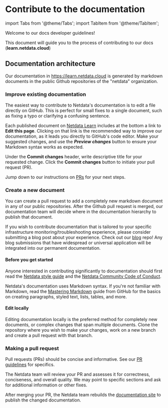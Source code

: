 # Contribute to the documentation

import Tabs from '@theme/Tabs'; import TabItem from '@theme/TabItem';

Welcome to our docs developer guidelines!

This document will guide you to the process of contributing to our
docs (**learn.netdata.cloud**)

## Documentation architecture

Our documentation in https://learn.netdata.cloud is generated by markdown documents in the public 
Github repositories of the "netdata" organization.

### Improve existing documentation

The easiest way to contribute to Netdata's documentation is to edit a file directly on GitHub. This is perfect for small
fixes to a single document, such as fixing a typo or clarifying a confusing sentence.

Each published document on [Netdata Learn](https://learn.netdata.cloud) includes at the bottom a link to 
**Edit this page**. Clicking on that link is the recommended way to improve our documentation, as it 
leads you directly to GitHub's code editor. 
Make your suggested changes, and use the ***Preview changes*** button to ensure your Markdown syntax works as expected.

Under the **Commit changes**  header, write descriptive title for your requested change. Click the **Commit changes**
button to initiate your pull request (PR).

Jump down to our instructions on [PRs](#making-a-pull-request) for your next steps.

### Create a new document

You can create a pull request to add a completely new markdown document in any of our public repositories. 
After the Github pull request is merged, our documentation team will decide where in the documentation hierarchy to publish
that document. 

If you wish to contribute documentation that is tailored to your specific infrastructure
monitoring/troubleshooting experience, please consider submitting a blog post about your experience. 
Check out our [blog](https://github.com/netdata/blog#readme) repo! Any blog submissions that have
widespread or universal application will be integrated into our permanent documentation.

#### Before you get started

Anyone interested in contributing significantly to documentation should first read the 
[Netdata style guide](https://github.com/netdata/netdata/blob/master/docs/contributing/style-guide.md)
and the [Netdata Community Code of Conduct](https://github.com/netdata/.github/blob/main/CODE_OF_CONDUCT.md).

Netdata's documentation uses Markdown syntax. If you're not familiar with Markdown, read
the [Mastering Markdown](https://guides.github.com/features/mastering-markdown/) guide from GitHub for the basics on
creating paragraphs, styled text, lists, tables, and more.

#### Edit locally

Editing documentation locally is the preferred method for completely new documents, or complex changes that span multiple 
documents. Clone the repository where you wish to make your changes, work on a new branch and create a pull request 
with that branch. 

### Making a pull request

Pull requests (PRs) should be concise and informative. See our 
[PR guidelines](https://github.com/netdata/.github/blob/main/CONTRIBUTING.md#pr-guidelines) for
specifics.

The Netdata team will review your PR and assesses it for correctness, conciseness, and overall quality. We may point to
specific sections and ask for additional information or other fixes.

After merging your PR, the Netdata team rebuilds the [documentation site](https://learn.netdata.cloud) to publish the
changed documentation.

